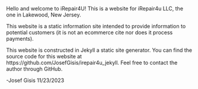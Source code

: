 <p>Hello and welcome to iRepair4U! This is a website for iRepair4u LLC, the one in Lakewood, New Jersey.</p>

<p>This website is a static information site intended to provide information to potential customers (it is not an ecommerce cite nor does it process payments).</p>

<p>This website is constructed in Jekyll a static site generator. You can find the source code for this website at https://github.com/JosefGisis/irepair4u_jekyll.
    Feel free to contact the author through GitHub.
</p>

<p>-Josef Gisis 11/23/2023</p>